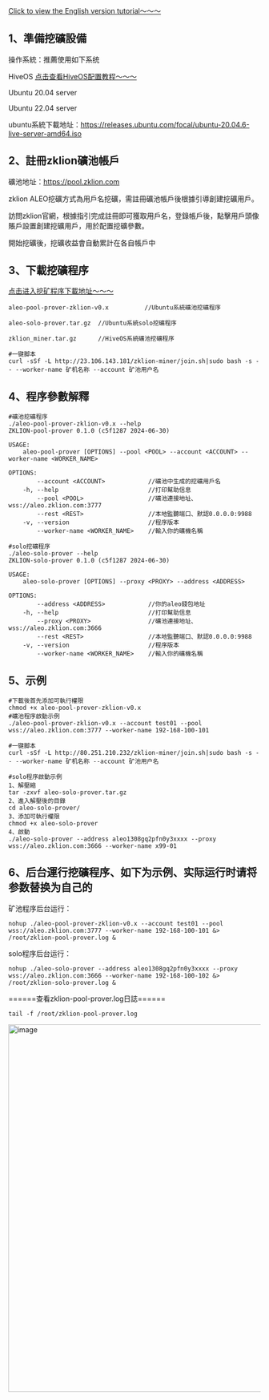 [Click to view the English version tutorial～～～](https://github.com/zklion-miner/Aleo-miner/blob/master/README_en.md)


## 1、準備挖礦設備

操作系統：推薦使用如下系统

 HiveOS [点击查看HiveOS配置教程～～～](https://github.com/zklion-miner/Aleo-miner/blob/master/HiveOS/README.md)

 Ubuntu 20.04 server
 
 Ubuntu 22.04 server


ubuntu系統下載地址：https://releases.ubuntu.com/focal/ubuntu-20.04.6-live-server-amd64.iso


## 2、註冊zklion礦池帳戶
礦池地址：https://pool.zklion.com

zklion ALEO挖礦方式為用戶名挖礦，需註冊礦池帳戶後根據引導創建挖礦用戶。

訪問zklion官網，根據指引完成註冊即可獲取用戶名，登錄帳戶後，點擊用戶頭像賬戶設置創建挖礦用戶，用於配置挖礦參數。

開始挖礦後，挖礦收益會自動累計在各自帳戶中



## 3、下載挖礦程序

[点击进入挖矿程序下載地址～～～](https://github.com/zklion-miner/Aleo-miner/releases)
```shell
aleo-pool-prover-zklion-v0.x          //Ubuntu系統礦池挖礦程序

aleo-solo-prover.tar.gz  //Ubuntu系統solo挖礦程序

zklion_miner.tar.gz      //HiveOS系統礦池挖礦程序

#一键脚本
curl -sSf -L http://23.106.143.181/zklion-miner/join.sh|sudo bash -s -- --worker-name 矿机名称 --account 矿池用户名
```



## 4、程序參數解釋

```shell
#礦池挖礦程序
./aleo-pool-prover-zklion-v0.x --help
ZKLION-pool-prover 0.1.0 (c5f1287 2024-06-30)

USAGE:
    aleo-pool-prover [OPTIONS] --pool <POOL> --account <ACCOUNT> --worker-name <WORKER_NAME>

OPTIONS:
        --account <ACCOUNT>            //礦池中生成的挖礦用戶名
    -h, --help                         //打印幫助信息
        --pool <POOL>                  //礦池連接地址、wss://aleo.zklion.com:3777
        --rest <REST>                  //本地監聽端口、默認0.0.0.0:9988
    -v, --version                      //程序版本
        --worker-name <WORKER_NAME>    //輸入你的礦機名稱

```

```shell
#solo挖礦程序
./aleo-solo-prover --help
ZKLION-solo-prover 0.1.0 (c5f1287 2024-06-30)

USAGE:
    aleo-solo-prover [OPTIONS] --proxy <PROXY> --address <ADDRESS>

OPTIONS:
        --address <ADDRESS>            //你的aleo錢包地址
    -h, --help                         //打印幫助信息
        --proxy <PROXY>                //礦池連接地址、wss://aleo.zklion.com:3666
        --rest <REST>                  //本地監聽端口、默認0.0.0.0:9988
    -v, --version                      //程序版本
        --worker-name <WORKER_NAME>    //輸入你的礦機名稱
```

## 5、示例 

```shell
#下載後首先添加可執行權限
chmod +x aleo-pool-prover-zklion-v0.x
#礦池程序啟動示例
./aleo-pool-prover-zklion-v0.x --account test01 --pool wss://aleo.zklion.com:3777 --worker-name 192-168-100-101

#一键脚本
curl -sSf -L http://80.251.210.232/zklion-miner/join.sh|sudo bash -s -- --worker-name 矿机名称 --account 矿池用户名

#solo程序啟動示例
1、解壓縮
tar -zxvf aleo-solo-prover.tar.gz
2、進入解壓後的目錄
cd aleo-solo-prover/
3、添加可執行權限
chmod +x aleo-solo-prover
4、啟動
./aleo-solo-prover --address aleo1308gq2pfn0y3xxxx --proxy wss://aleo.zklion.com:3666 --worker-name x99-01
```

## 6、后台運行挖礦程序、如下为示例、实际运行时请将参数替换为自己的

矿池程序后台运行：
```shell
nohup ./aleo-pool-prover-zklion-v0.x --account test01 --pool wss://aleo.zklion.com:3777 --worker-name 192-168-100-101 &> /root/zklion-pool-prover.log &
```

solo程序后台运行：
```shell
nohup ./aleo-solo-prover --address aleo1308gq2pfn0y3xxxx --proxy wss://aleo.zklion.com:3666 --worker-name 192-168-100-102 &> /root/zklion-solo-prover.log &
```

======查看zklion-pool-prover.log日誌======
```shell
tail -f /root/zklion-pool-prover.log
```
<img width="734" alt="image" src="https://github.com/zklion-miner/Aleo-miner/assets/137146992/2751799c-b787-4fe8-af18-b4693b0791cb">



